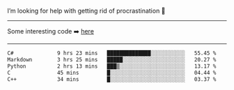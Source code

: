 I’m looking for help with getting rid of procrastination 🤔

-----

Some interesting code :arrow_right: [here](https://github.com/zhen8838/playground)

-----

<!--START_SECTION:waka-->

```txt
C#              9 hrs 23 mins   ██████████████░░░░░░░░░░░   55.45 %
Markdown        3 hrs 25 mins   █████░░░░░░░░░░░░░░░░░░░░   20.27 %
Python          2 hrs 13 mins   ███▒░░░░░░░░░░░░░░░░░░░░░   13.17 %
C               45 mins         █░░░░░░░░░░░░░░░░░░░░░░░░   04.44 %
C++             34 mins         █░░░░░░░░░░░░░░░░░░░░░░░░   03.37 %
```

<!--END_SECTION:waka-->

<!--
**zhen8838/zhen8838** is a ✨ _special_ ✨ repository because its `README.md` (this file) appears on your GitHub profile.

Here are some ideas to get you started:

- 🔭 I’m currently working on ...
- 🌱 I’m currently learning ...
- 👯 I’m looking to collaborate on ...
 ...
- 💬 Ask me about ...
- 📫 How to reach me: ...
- 😄 Pronouns: ...
- ⚡ Fun fact: ...
-->
